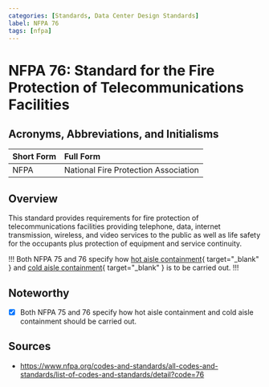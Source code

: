 ```yaml
---
categories: [Standards, Data Center Design Standards]
label: NFPA 76
tags: [nfpa]
---
```


# NFPA 76: Standard for the Fire Protection of Telecommunications Facilities

## Acronyms, Abbreviations, and Initialisms

Short Form | Full Form
:--- | :---
NFPA | National Fire Protection Association

## Overview

This standard provides requirements for fire protection of telecommunications facilities providing telephone, data, internet transmission, wireless, and video services to the public as well as life safety for the occupants plus protection of equipment and service continuity.

!!!
Both NFPA 75 and 76 specify how [hot aisle containment](/terminology/glossary.md#hot-aisle-containment){ target="_blank" } and [cold aisle containment](/terminology/glossary.md#cold-aisle-containment){ target="_blank" } is to be carried out.
!!!

## Noteworthy

- [x] Both NFPA 75 and 76 specify how hot aisle containment and cold aisle containment should be carried out.

## Sources

- https://www.nfpa.org/codes-and-standards/all-codes-and-standards/list-of-codes-and-standards/detail?code=76